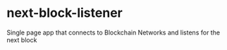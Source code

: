 # next-block-listener
Single page app that connects to Blockchain Networks and listens for the next block

